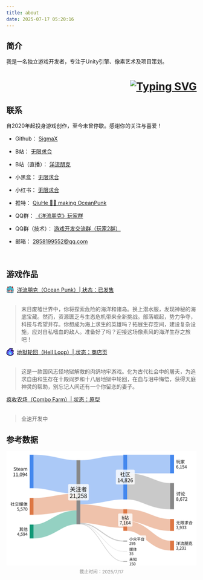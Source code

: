```yaml
---
title: about
date: 2025-07-17 05:20:16
---
```


## 简介

我是一名独立游戏开发者，专注于Unity引擎、像素艺术及项目策划。

<!-- 动态打字效果 -->
<!-- 热爱像素艺术和深度玩法，致力于创作有趣的模拟经营类游戏。console.log("Indie Game") -->
<h1 align="right">
  <a href="https://git.io/typing-svg">
    <img src="https://readme-typing-svg.herokuapp.com?font=Fira+Code&pause=1000&color=00E2FF&width=435&lines=%E7%83%AD%E7%88%B1%E5%83%8F%E7%B4%A0%E8%89%BA%E6%9C%AF%E5%92%8C%E6%B7%B1%E5%BA%A6%E7%8E%A9%E6%B3%95%EF%BC%8C;%E8%87%B4%E5%8A%9B%E4%BA%8E%E5%88%9B%E4%BD%9C%E6%9C%89%E8%B6%A3%E7%9A%84%E6%A8%A1%E6%8B%9F%E7%BB%8F%E8%90%A5%E7%B1%BB%E6%B8%B8%E6%88%8F%E3%80%82;console.log(%22Indie+Game%22)" alt="Typing SVG" />
  </a>
</h1>

## 联系

自2020年起投身游戏创作，至今未曾停歇。感谢你的关注与喜爱！

- Github： [SigmaX](https://github.com/2858199552)

- B站： [无限求合](https://space.bilibili.com/400130308)

- B站（直播）： [洋流朋克](https://space.bilibili.com/3493117003041074)

- 小黑盒： [无限求合](https://www.xiaoheihe.cn/bbs/user_profile_share?user_id=0d82690e6062)

- 小红书： [无限求合](https://www.xiaohongshu.com/user/profile/625bf90d000000001000824b)

- 推特： [QiuHe 🐋🐬 making OceanPunk](https://x.com/q1uhe)

- QQ群： [《洋流朋克》玩家群](https://qm.qq.com/q/a5kneLfqkE)

- QQ群（技术）： [游戏开发交流群（玩家2群）](https://qm.qq.com/q/R84J3cxiGO)

- 邮箱： 2858199552@qq.com

<br>

## 游戏作品

<div style="display: flex; align-items: center; gap: 8px;">
  <img src="/images/OceanPunk_Icon_0.png" width="20" height="20" alt="洋流朋克图标" />
  <a href="https://store.steampowered.com/app/1883840/_/" target="_blank">洋流朋克（Ocean Punk）| 状态：已发售</a>
</div>

<br>

>末日废墟世界中，你将探索危险的海洋和诸岛。换上潜水服，发现神秘的海底宝藏。然而，资源匮乏与生态危机带来全新挑战。部落崛起，势力争夺，科技与希望并存。你想成为海上求生的英雄吗？拓展生存空间，建设复杂设施，应对自私嗜血的敌人。准备好了吗？迎接这场像素风的海洋生存之旅吧！

<div style="display: flex; align-items: center; gap: 8px;">
  <img src="/images/Purple Fire Outline 256px.png" width="20" height="20" alt="地狱轮回图标" />
  <a href="https://store.steampowered.com/app/3584140/_/" target="_blank">地狱轮回（Hell Loop）| 状态：商店页</a>
</div>

<br>

>这是一款国风志怪地狱解救的肉鸽地牢游戏。化为古代社会中的屠夫，为追求自由和生存在十殿阎罗和十八层地狱中轮回，在血与泪中悔悟，获得天庭神灵的帮助，别忘记人间还有一个你留恋的妻子。

<div style="display: flex; align-items: center; gap: 8px;">
  <a href="" target="_blank">疯收农场（Combo Farm）| 状态：原型</a>
</div>

<br>

>全速开发中

## 参考数据

<!-- 统计数据 -->
<div align="center">
  <img src="/images/sankeymatic_20250717_042449_2000x1200.png" style="max-width: 100%; height: auto; width: 600px;" />
  <div style="font-size: 12px; color: #888; margin-top: 4px;">截止时间：2025/7/17</div>
</div>